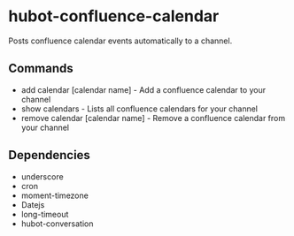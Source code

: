 # hubot-confluence-calendar
Posts confluence calendar events automatically to a channel.

## Commands
* add calendar [calendar name] - Add a confluence calendar to your channel
* show calendars - Lists all confluence calendars for your channel
* remove calendar [calendar name] - Remove a confluence calendar from your channel

## Dependencies

* underscore
* cron
* moment-timezone
* Datejs
* long-timeout
* hubot-conversation
